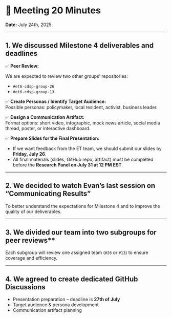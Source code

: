 # 📝 Meeting 20 Minutes

**Date:** July 24th, 2025  

---

## 1. We discussed Milestone 4 deliverables and deadlines

✅ **Peer Review:**  

We are expected to review two other groups’ repositories:  

- `#et6-cdsp-group-26`  
- `#et6-cdsp-group-13`  

✅ **Create Personas / Identify Target Audience:**  
Possible personas: policymaker, local resident, activist, business leader.

✅ **Design a Communication Artifact:**  
Format options: short video, infographic, mock news article, social media thread,
poster, or interactive dashboard.

✅ **Prepare Slides for the Final Presentation:**  

- If we want feedback from the ET team, we should submit our slides by
  **Friday, July 26**.  
- All final materials (slides, GitHub repo, artifact) must be completed before
  the **Research Panel on July 31 at 12 PM EST**.

---

## 2. We decided to watch Evan’s last session on “Communicating Results”

To better understand the expectations for Milestone 4 and to improve the quality
of our deliverables.

---

## 3. We divided our team into two subgroups for peer reviews**

Each subgroup will review one assigned team (`#26` or `#13`) to ensure coverage
and efficiency.

---

## 4. We agreed to create dedicated GitHub Discussions

- Presentation preparation – deadline is **27th of July**  
- Target audience & persona development  
- Communication artifact planning
